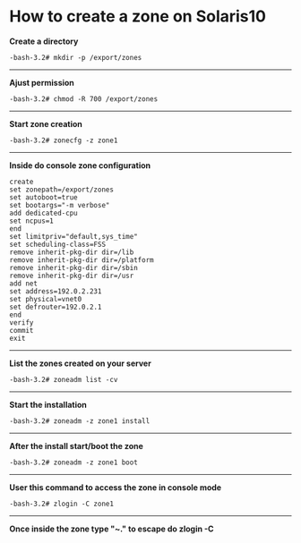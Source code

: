# How to create a zone on Solaris10

**Create a directory**
```console
-bash-3.2# mkdir -p /export/zones
```

---

**Ajust permission**
```console
-bash-3.2# chmod -R 700 /export/zones
```

---

**Start zone creation**
```console
-bash-3.2# zonecfg -z zone1
```

---

**Inside do console zone configuration**
```console
create
set zonepath=/export/zones
set autoboot=true
set bootargs="-m verbose"
add dedicated-cpu    
set ncpus=1
end
set limitpriv="default,sys_time"
set scheduling-class=FSS
remove inherit-pkg-dir dir=/lib
remove inherit-pkg-dir dir=/platform
remove inherit-pkg-dir dir=/sbin
remove inherit-pkg-dir dir=/usr
add net
set address=192.0.2.231
set physical=vnet0
set defrouter=192.0.2.1
end
verify
commit
exit
```

---

**List the zones created on your server**
```console
-bash-3.2# zoneadm list -cv
```

---

**Start the installation**
```console
-bash-3.2# zoneadm -z zone1 install 
```

---

**After the install start/boot the zone**
```console
-bash-3.2# zoneadm -z zone1 boot 
```

---

**User this command to access the zone in console mode**
```console
-bash-3.2# zlogin -C zone1
```

---

**Once inside the zone type "~." to escape do zlogin -C**


